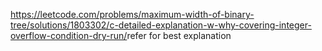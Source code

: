https://leetcode.com/problems/maximum-width-of-binary-tree/solutions/1803302/c-detailed-explanation-w-why-covering-integer-overflow-condition-dry-run/
​
refer for best explanation